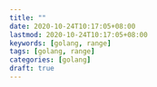 ```yaml
---
title: ""
date: 2020-10-24T10:17:05+08:00
lastmod: 2020-10-24T10:17:05+08:00
keywords: [golang, range]
tags: [golang, range]
categories: [golang]
draft: true
---
```

